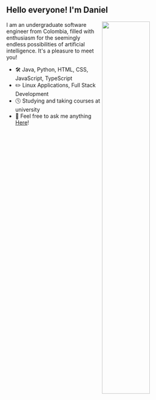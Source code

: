 ## Hello everyone! I'm Daniel 



<picture>
  <source
    srcset="https://github-readme-custom-git-main-daniel27110.vercel.app/api?username=Daniel27110&show_icons=true&bg_color=00000000&hide_border=true&count_private=true&include_all_commits=true&theme=dark"
    media="(prefers-color-scheme: dark)"
  />
  <source
    srcset="https://github-readme-custom-git-main-daniel27110.vercel.app/api?username=Daniel27110&show_icons=true&bg_color=00000000&hide_border=true&count_private=true&include_all_commits=true"
    media="(prefers-color-scheme: light), (prefers-color-scheme: no-preference)"
  />
  <img align="right" width="50%" src="https://github-readme-custom-git-main-daniel27110.vercel.app/api?username=Daniel27110&show_icons=true&bg_color=00000000&hide_border=true&count_private=true&include_all_commits=true" />
</picture>

I am an undergraduate software engineer from Colombia, filled with enthusiasm for the seemingly endless possibilities of artificial intelligence. It's a pleasure to meet you!

-   🛠️  Java, Python, HTML, CSS, JavaScript, TypeScript
-   ✏️  Linux Applications, Full Stack Development
-   🕓  Studying and taking courses at university
-   💬  Feel free to ask me anything [Here](https://github.com/Daniel27110/Daniel27110/discussions)!
